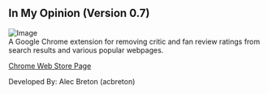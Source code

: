 ## In My Opinion (Version 0.7)

![Image](../master/images/imo.png)  
A Google Chrome extension for removing critic and fan review ratings from search results and various popular webpages.

[Chrome Web Store Page](https://chrome.google.com/webstore/detail/in-my-opinion/lkopodamggoocbopennlkmhbmhohlkdc)

Developed By: Alec Breton (acbreton)

